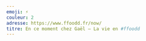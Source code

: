 ```yaml
---
emoji: ⚡
couleur: 2
adresse: https://www.ffoodd.fr/now/
titre: En ce moment chez Gaël — La vie en #ffoodd
---
```


